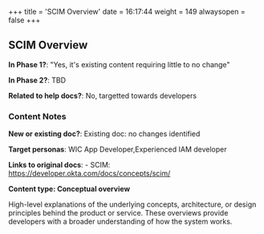 +++
title = 'SCIM Overview'
date = 16:17:44
weight = 149
alwaysopen = false
+++

## SCIM Overview

**In Phase 1?**: "Yes, it's existing content requiring little to no change"

**In Phase 2?**: TBD

**Related to help docs?**: No, targetted towards developers



### Content Notes

**New or existing doc?**: Existing doc: no changes identified

**Target personas**: WIC App Developer,Experienced IAM developer

**Links to original docs**: - SCIM: https://developer.okta.com/docs/concepts/scim/

**Content type: Conceptual overview**

High-level explanations of the underlying concepts, architecture, or design principles behind the product or service. These overviews provide developers with a broader understanding of how the system works.


